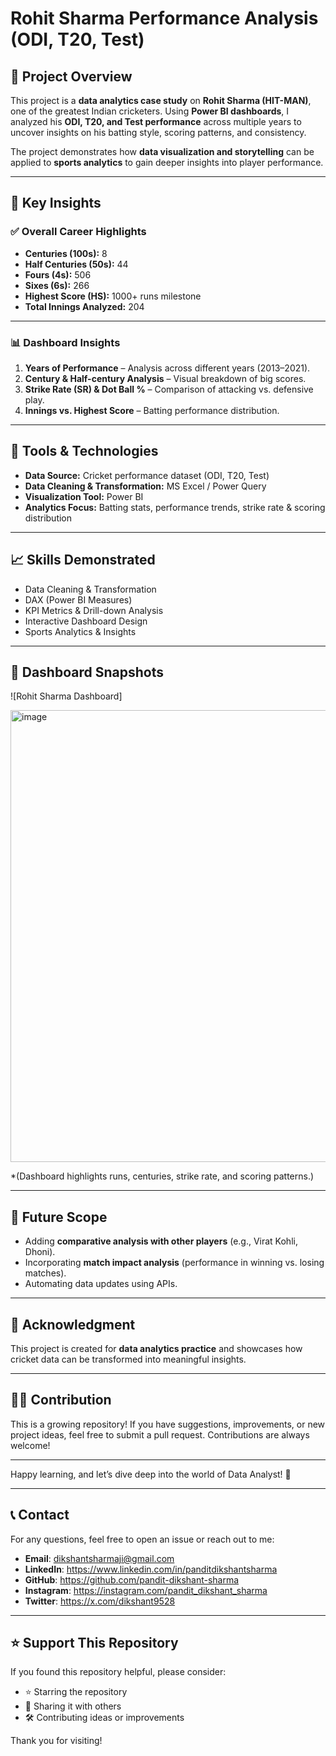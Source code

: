 # Rohit Sharma Performance Analysis (ODI, T20, Test)

## 📌 Project Overview
This project is a **data analytics case study** on **Rohit Sharma (HIT-MAN)**, one of the greatest Indian cricketers. Using **Power BI dashboards**, I analyzed his **ODI, T20, and Test performance** across multiple years to uncover insights on his batting style, scoring patterns, and consistency.  

The project demonstrates how **data visualization and storytelling** can be applied to **sports analytics** to gain deeper insights into player performance.

---

## 🏏 Key Insights
### ✅ Overall Career Highlights
- **Centuries (100s):** 8  
- **Half Centuries (50s):** 44  
- **Fours (4s):** 506  
- **Sixes (6s):** 266  
- **Highest Score (HS):** 1000+ runs milestone  
- **Total Innings Analyzed:** 204  

---

### 📊 Dashboard Insights
1. **Years of Performance** – Analysis across different years (2013–2021).  
2. **Century & Half-century Analysis** – Visual breakdown of big scores.  
3. **Strike Rate (SR) & Dot Ball %** – Comparison of attacking vs. defensive play.  
4. **Innings vs. Highest Score** – Batting performance distribution.  

---

## 🎯 Tools & Technologies
- **Data Source:** Cricket performance dataset (ODI, T20, Test)  
- **Data Cleaning & Transformation:** MS Excel / Power Query  
- **Visualization Tool:** Power BI  
- **Analytics Focus:** Batting stats, performance trends, strike rate & scoring distribution  

---

## 📈 Skills Demonstrated
- Data Cleaning & Transformation  
- DAX (Power BI Measures)  
- KPI Metrics & Drill-down Analysis  
- Interactive Dashboard Design  
- Sports Analytics & Insights  

---

## 🔗 Dashboard Snapshots
![Rohit Sharma Dashboard]

<img width="1308" height="723" alt="image" src="https://github.com/user-attachments/assets/b2bc7a99-2d2a-4b71-bf64-fc712259ccf3" />


*(Dashboard highlights runs, centuries, strike rate, and scoring patterns.)

---

## 🚀 Future Scope
- Adding **comparative analysis with other players** (e.g., Virat Kohli, Dhoni).  
- Incorporating **match impact analysis** (performance in winning vs. losing matches).  
- Automating data updates using APIs.  

---

## 🙌 Acknowledgment
This project is created for **data analytics practice** and showcases how cricket data can be transformed into meaningful insights.  

---

## 👩‍💻 Contribution

This is a growing repository! If you have suggestions, improvements, or new project ideas, feel free to submit a pull request. Contributions are always welcome!

---

Happy learning, and let’s dive deep into the world of Data Analyst! 🎉

---

## 📞 Contact

For any questions, feel free to open an issue or reach out to me:

- **Email**: dikshantsharmaji@gmail.com
- **LinkedIn**: https://www.linkedin.com/in/panditdikshantsharma
- **GitHub**: https://github.com/pandit-dikshant-sharma
- **Instagram**: https://instagram.com/pandit_dikshant_sharma
- **Twitter**: https://x.com/dikshant9528


---

## ⭐ Support This Repository

If you found this repository helpful, please consider:
- ⭐ Starring the repository
- 🔁 Sharing it with others
- 🛠 Contributing ideas or improvements

Thank you for visiting!
